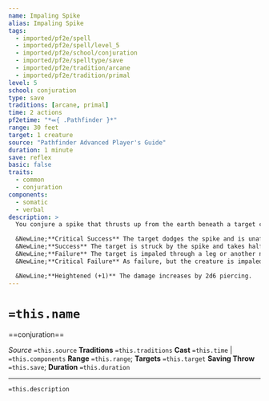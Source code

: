 ```yaml
---
name: Impaling Spike
alias: Impaling Spike
tags:
  - imported/pf2e/spell
  - imported/pf2e/spell/level_5
  - imported/pf2e/school/conjuration
  - imported/pf2e/spelltype/save
  - imported/pf2e/tradition/arcane
  - imported/pf2e/tradition/primal
level: 5
school: conjuration
type: save
traditions: [arcane, primal]
time: 2 actions
pf2etime: "*⬺{ .Pathfinder }*"
range: 30 feet
target: 1 creature
source: "Pathfinder Advanced Player's Guide"
duration: 1 minute
save: reflex
basic: false
traits:
  - common
  - conjuration
components:
  - somatic
  - verbal
description: >
  You conjure a spike that thrusts up from the earth beneath a target creature, potentially impaling it. The spike is made of cold iron and deals 8d6 piercing damage. The target must attempt a Reflex save.

  &NewLine;**Critical Success** The target dodges the spike and is unaffected.
  &NewLine;**Success** The target is struck by the spike and takes half damage.
  &NewLine;**Failure** The target is impaled through a leg or another non - vital body part. The creature takes full damage and, if it's standing on solid ground, becomes [[Immobilized]]. It can attempt to Escape(the DC is your spell DC). While it remains impaled, it takes damage from any weakness to cold iron it has at the end of each of its turns.
  &NewLine;**Critical Failure** As failure, but the creature is impaled through a vital organ or its center of mass, taking double damage, and it is [[Flat-Footed]] as long as it's impaled.

  &NewLine;**Heightened (+1)** The damage increases by 2d6 piercing.
---
```

# `=this.name`
==conjuration==

*Source* `=this.source`
**Traditions** `=this.traditions`
**Cast** `=this.time` | `=this.components`
**Range** `=this.range`; **Targets** `=this.target`
**Saving Throw** `=this.save`; **Duration** `=this.duration`

***
`=this.description`